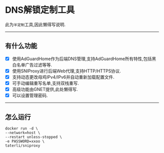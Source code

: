 # DNS解锁定制工具

此为`半定制`工具,因此懒得写说明.

---

## 有什么功能

- [x] 使用AdGuardHome作为后端DNS管理,支持AdGuardHome所有特性,包括黑白名单广告过滤等等.
- [x] 使用SNIProxy进行后端Web代理,支持HTTP/HTTPS协议.
- [x] 支持动态更改母鸡IPv4/IPv6并自动重新加载配置文件.
- [x] 可手动编辑重写名单,支持双栈重写.
- [x] 高级功能由GNET提供,此处懒得写.
- [x] 可以设置管理密码.

---

## 怎么运行

```shell
docker run -d \
--network=host \
--restart unless-stopped \
-e PASSWORD=xxoo \
taterli/sniproxy
```

